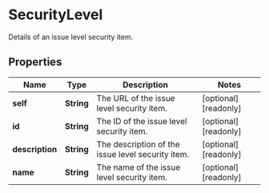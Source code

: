 

# SecurityLevel

Details of an issue level security item.
## Properties

Name | Type | Description | Notes
------------ | ------------- | ------------- | -------------
**self** | **String** | The URL of the issue level security item. |  [optional] [readonly]
**id** | **String** | The ID of the issue level security item. |  [optional] [readonly]
**description** | **String** | The description of the issue level security item. |  [optional] [readonly]
**name** | **String** | The name of the issue level security item. |  [optional] [readonly]



